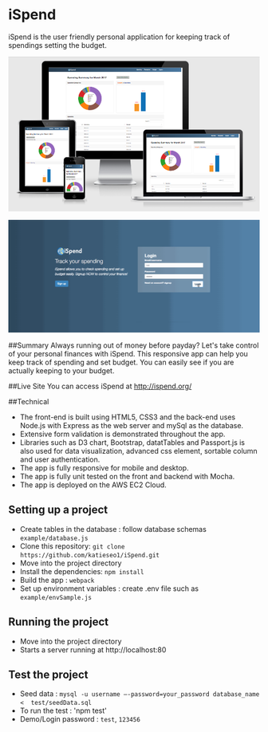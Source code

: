 # iSpend
iSpend is the user friendly personal application for keeping track of spendings setting the budget.

![Screenshots](https://github.com/katieseo1/iSpend/blob/master/screenShot/responsive.png)

![Screenshots](https://github.com/katieseo1/iSpend/blob/master/screenShot/iSpendDemo.gif)

##Summary
Always running out of money before payday? Let's take control of your personal finances with iSpend. This responsive app can help you keep track of spending and set budget. You can easily see if you are actually keeping to your budget.  

##Live Site
You can access iSpend at http://ispend.org/

##Technical
* The front-end is built using HTML5, CSS3 and the back-end uses Node.js with Express as
the web server and mySql as the database.
* Extensive form validation is demonstrated throughout the app.
* Libraries such as D3 chart, Bootstrap, datatTables and Passport.js is also used for
data visualization, advanced css element, sortable column and user authentication.
* The app is fully responsive for mobile and desktop.
* The app is fully unit tested on the front and backend with Mocha.
* The app is deployed on the AWS EC2 Cloud.

## Setting up a project
* Create tables in the database : follow database schemas `example/database.js`
* Clone this repository: `git clone https://github.com/katieseo1/iSpend.git`
* Move into the project directory
* Install the dependencies: `npm install`
* Build the app : `webpack`
* Set up environment variables : create .env file such as `example/envSample.js`

## Running the project
* Move into the project directory
* Starts a server running at http://localhost:80

## Test the project
* Seed data : `mysql -u username –-password=your_password database_name <  test/seedData.sql`
* To run the test : 'npm test'
* Demo/Login password : `test`, `123456`
